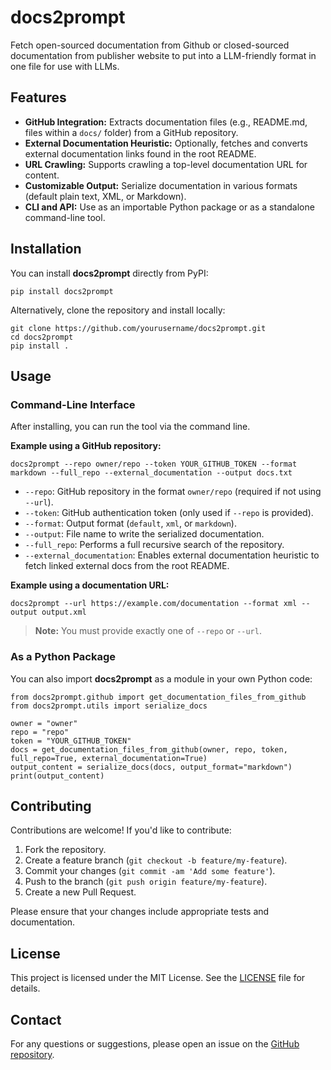 # docs2prompt

Fetch open-sourced documentation from Github or closed-sourced documentation from publisher website to put into a LLM-friendly format in one file for use with LLMs.

## Features

- **GitHub Integration:** Extracts documentation files (e.g., README.md, files within a `docs/` folder) from a GitHub repository.
- **External Documentation Heuristic:** Optionally, fetches and converts external documentation links found in the root README.
- **URL Crawling:** Supports crawling a top-level documentation URL for content.
- **Customizable Output:** Serialize documentation in various formats (default plain text, XML, or Markdown).
- **CLI and API:** Use as an importable Python package or as a standalone command-line tool.

## Installation

You can install **docs2prompt** directly from PyPI:

    pip install docs2prompt

Alternatively, clone the repository and install locally:

    git clone https://github.com/yourusername/docs2prompt.git
    cd docs2prompt
    pip install .

## Usage

### Command-Line Interface

After installing, you can run the tool via the command line.

**Example using a GitHub repository:**

    docs2prompt --repo owner/repo --token YOUR_GITHUB_TOKEN --format markdown --full_repo --external_documentation --output docs.txt

- `--repo`: GitHub repository in the format `owner/repo` (required if not using `--url`).
- `--token`: GitHub authentication token (only used if `--repo` is provided).
- `--format`: Output format (`default`, `xml`, or `markdown`).
- `--output`: File name to write the serialized documentation.
- `--full_repo`: Performs a full recursive search of the repository.
- `--external_documentation`: Enables external documentation heuristic to fetch linked external docs from the root README.

**Example using a documentation URL:**

    docs2prompt --url https://example.com/documentation --format xml --output output.xml

> **Note:** You must provide exactly one of `--repo` or `--url`.

### As a Python Package

You can also import **docs2prompt** as a module in your own Python code:

    from docs2prompt.github import get_documentation_files_from_github
    from docs2prompt.utils import serialize_docs

    owner = "owner"
    repo = "repo"
    token = "YOUR_GITHUB_TOKEN"
    docs = get_documentation_files_from_github(owner, repo, token, full_repo=True, external_documentation=True)
    output_content = serialize_docs(docs, output_format="markdown")
    print(output_content)

## Contributing

Contributions are welcome! If you'd like to contribute:

1. Fork the repository.
2. Create a feature branch (`git checkout -b feature/my-feature`).
3. Commit your changes (`git commit -am 'Add some feature'`).
4. Push to the branch (`git push origin feature/my-feature`).
5. Create a new Pull Request.

Please ensure that your changes include appropriate tests and documentation.

## License

This project is licensed under the MIT License. See the [LICENSE](LICENSE) file for details.

## Contact

For any questions or suggestions, please open an issue on the [GitHub repository](https://github.com/yourusername/docs2prompt).
